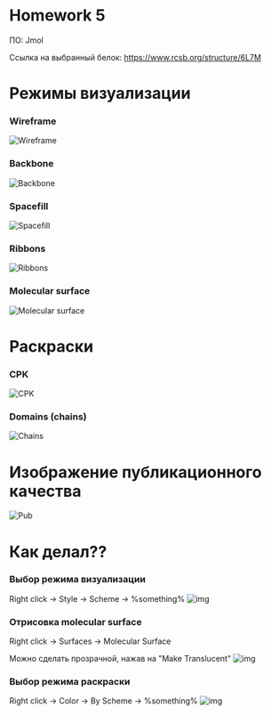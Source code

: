 # Homework 5

ПО: Jmol

Ссылка на выбранный белок: https://www.rcsb.org/structure/6L7M

# Режимы визуализации

### Wireframe
![Wireframe](wireframe.png)

### Backbone
![Backbone](backbone.png)

### Spacefill
![Spacefill](spacefill.png)

### Ribbons
![Ribbons](ribbons.png)

### Molecular surface
![Molecular surface](mol_surface.png)

# Раскраски

### CPK
![CPK](spacefill_CPK.png)

### Domains (chains)
![Chains](ribbons_chains.png)

# Изображение публикационного качества
![Pub](pub_img.png)

# Как делал??

### Выбор режима визуализации
Right click -> Style -> Scheme -> %something%
![img](styles.png)

### Отрисовка molecular surface
Right click -> Surfaces -> Molecular Surface

Можно сделать прозрачной, нажав на "Make Translucent"
![img](surfaces.png)

### Выбор режима раскраски
Right click -> Color -> By Scheme -> %something%
![img](colors.png)